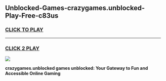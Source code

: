 
## Unblocked-Games-crazygames.unblocked-Play-Free-c83us
<h3>
<a href="https://premium76.site?title=crazygames.unblocked&ref=12A">CLICK TO PLAY</a></h3>
<hr>

<h3>
<a href="https://premium76.site?title=crazygames.unblocked&ref=12A">CLICK 2 PLAY</a>
  
</h3>

<a href="https://premium76.site?title=crazygames.unblocked&ref=12A"><img src="https://clearcache.store/games.png"></a>


**crazygames.unblocked games unblocked: Your Gateway to Fun and Accessible Online Gaming**
